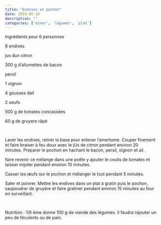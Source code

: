 ```yaml
---
title: "Endives en pochon"
date: 2019-05-16
description: ""
categories: ['diner', 'légumes', 'plat']
---
```


          


Ingr&eacute;dients pour 6 personnes

8 endives

jus dun citron&nbsp;

300 g d&rsquo;allumettes de bacon

persil

1 oignon

4 gousses dail&nbsp;

2 oeufs

500 g de tomates concass&eacute;es&nbsp;

60 g de gruyere r&acirc;p&eacute;&nbsp;

&nbsp;

Laver les endives, retirer la base pour enlever l&rsquo;amertume. Couper finement et faire braiser &agrave; feu doux avec le jUs de citron pendant environ 20 minutes.&nbsp;Preparer le pochon en hachant le bacon, persil, oignon et ail.

faire revenir ce m&eacute;lange dans une po&ecirc;le y ajouter le coulis de tomates et laisser mijoter pendant environ 10 minutes.

Casser les &oelig;ufs sur le pochon et m&eacute;langer le tout pendant 5 minutes.

Saler et poivrer. Mettre les endives dans un plat &agrave; gratin puis le pochon, saupoudrer de gruy&egrave;re&nbsp;et faire gratiner pendant environ 15 minutes au four en surveillant.&nbsp;

&nbsp;

Nutrition : 1/6 &eacute;me donne 100 g de viande des l&eacute;gumes. Il faudra rajouter un peu de f&eacute;culents ou de pain.&nbsp;

&nbsp;

&nbsp;


                          
